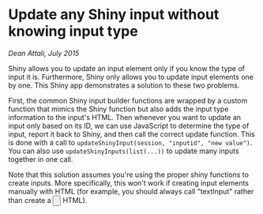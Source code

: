 # Update any Shiny input without knowing input type 

*Dean Attali, July 2015*

Shiny allows you to update an input element only if you know the type of input it is. Furthermore, Shiny only allows you to update input elements one by one.  This Shiny app demonstrates a solution to these two problems.

First, the common Shiny input builder functions are wrapped by a custom function that mimics the Shiny function but also adds the input type information to the input's HTML.  Then whenever you want to update an input only based on its ID, we can use JavaScript to determine the type of input, report it back to Shiny, and then call the correct update function.  This is done with a call to `updateShinyInput(session, "inputid", "new value")`. You can also use `updateShinyInputs(list(...))` to update many inputs together in one call.

Note that this solution assumes you're using the proper shiny functions to create inputs. More specifically, this won't work if creating input elements manually with HTML (for example, you should always call "textInput" rather than create a
<input type='button'> HTML).